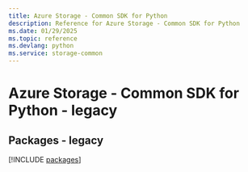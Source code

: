```yaml
---
title: Azure Storage - Common SDK for Python
description: Reference for Azure Storage - Common SDK for Python
ms.date: 01/29/2025
ms.topic: reference
ms.devlang: python
ms.service: storage-common
---
```

# Azure Storage - Common SDK for Python - legacy
## Packages - legacy
[!INCLUDE [packages](storage---common-index.md)]
